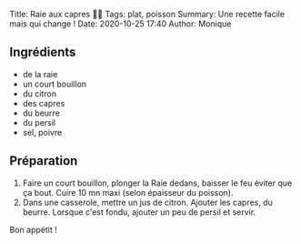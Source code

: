 Title: Raie aux capres 🦈🐡
Tags: plat, poisson
Summary: Une recette facile mais qui change !
Date:  2020-10-25 17:40
Author: Monique

## Ingrédients

- de la raie
- un court bouillon
- du citron
- des capres
- du beurre
- du persil
- sel, poivre


## Préparation
1. Faire un court bouillon, plonger la Raie dedans, baisser le feu éviter que ça bout. Cuire 10 mn maxi (selon épaisseur du poisson).
2. Dans une casserole, mettre un jus de citron. Ajouter les capres, du beurre. Lorsque c'est fondu, ajouter un peu de persil et servir.

Bon appétit !
